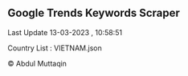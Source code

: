 

## Google Trends Keywords Scraper 
 
Last Update 13-03-2023 , 10:58:51

Country List :
VIETNAM.json



© Abdul Muttaqin 
